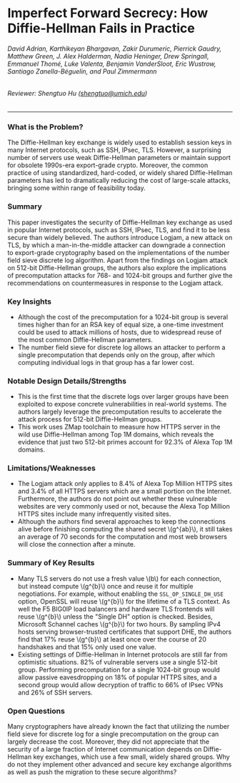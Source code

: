 Imperfect Forward Secrecy: How Diffie-Hellman Fails in Practice
===

###### David Adrian, Karthikeyan Bhargavan, Zakir Durumeric, Pierrick Gaudry, Matthew Green, J. Alex Halderman, Nadia Heninger, Drew Springall, Emmanuel Thomé, Luke Valenta, Benjamin VanderSloot, Eric Wustrow, Santiago Zanella-Béguelin, and Paul Zimmermann

###### Reviewer: Shengtuo Hu (shengtuo@umich.edu)

---

### What is the Problem?

The Diffie-Hellman key exchange is widely used to establish session keys in many Internet protocols, such as SSH, IPsec, TLS. However, a surprising number of servers use weak Diffie-Hellman parameters or maintain support for obsolete 1990s-era export-grade crypto. Moreover, the common practice of using standardized, hard-coded, or widely shared Diffie-Hellman parameters has led to dramatically reducing the cost of large-scale attacks, bringing some within range of feasibility today.

### Summary

This paper investigates the security of Diffie-Hellman key exchange as used in popular Internet protocols, such as SSH, IPsec, TLS, and find it to be less secure than widely believed. The authors introduce Logjam, a new attack on TLS, by which a man-in-the-middle attacker can downgrade a connection to export-grade cryptography based on the implementations of the number field sieve discrete log algorithm. Apart from the findings on Logjam attack on 512-bit Diffie-Hellman groups, the authors also explore the implications of precomputation attacks for 768- and 1024-bit groups and further give the recommendations on countermeasures in response to the Logjam attack.

### Key Insights

- Although the cost of the precomputation for a 1024-bit group is several times higher than for an RSA key of equal size, a one-time investment could be used to attack millions of hosts, due to widespread reuse of the most common Diffie-Hellman parameters.
- The number field sieve for discrete log allows an attacker to perform a single precomputation that depends only on the group, after which computing individual logs in that group has a far lower cost.

### Notable Design Details/Strengths

- This is the first time that the discrete logs over larger groups have been exploited to expose concrete vulnerabilities in real-world systems. The authors largely leverage the precomputation results to accelerate the attack process for 512-bit Diffie-Hellman groups.
- This work uses ZMap toolchain to measure how HTTPS server in the wild use Diffie-Hellman among Top 1M domains, which reveals the evidence that just two 512-bit primes account for 92.3% of Alexa Top 1M domains.

### Limitations/Weaknesses

- The Logjam attack only applies to 8.4% of Alexa Top Million HTTPS sites and 3.4% of all HTTPS servers which are a small portion on the Internet. Furthermore, the authors do not point out whether these vulnerable websites are very commonly used or not, because the Alexa Top Million HTTPS sites include many infrequently visited sites.
- Although the authors find several approaches to keep the connections alive before finishing computing the shared secret \\(g^{ab}\\), it still takes an average of 70 seconds for the computation and most web browsers will close the connection after a minute.

### Summary of Key Results

- Many TLS servers do not use a fresh value \\(b\\) for each connection, but instead compute \\(g^{b}\\) once and reuse it for multiple negotiations. For example, without enabling the `SSL_OP_SINGLE_DH_USE` option, OpenSSL will reuse \\(g^{b}\\) for the lifetime of a TLS context. As well the F5 BIG0IP load balancers and hardware TLS frontends will reuse \\(g^{b}\\) unless the "Single DH" option is checked. Besides, Microsoft Schannel caches \\(g^{b}\\) for two hours. By sampling IPv4 hosts serving browser-trusted certificates that support DHE, the authors find that 17% reuse \\(g^{b}\\) at least once over the course of 20 handshakes and that 15% only used one value.
- Existing settings of Diffie-Hellman in Internet protocols are still far from optimistic situations. 82% of vulnerable servers use a single 512-bit group. Performing precomputation for a single 1024-bit group would allow passive eavesdropping on 18% of popular HTTPS sites, and a second group would allow decryption of traffic to 66% of IPsec VPNs and 26% of SSH servers.

### Open Questions

Many cryptographers have already known the fact that utilizing the number field sieve for discrete log for a single precomputation on the group can largely decrease the cost. Moreover, they did not appreciate that the security of a large fraction of Internet communication depends on Diffie-Hellman key exchanges, which use a few small, widely shared groups. Why do not they implement other advanced and secure key exchange algorithms as well as push the migration to these secure algorithms?
